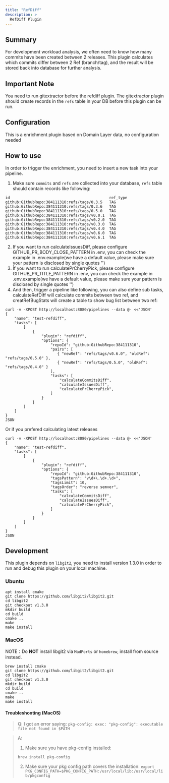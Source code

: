 ```yaml
---
title: "RefDiff"
description: >
  RefDiff Plugin
---
```



## Summary

For development workload analysis, we often need to know how many commits have been created between 2 releases. This plugin calculates which commits differ between 2 Ref (branch/tag), and the result will be stored back into database for further analysis.

## Important Note

You need to run gitextractor before the refdiff plugin. The gitextractor plugin should create records in the `refs` table in your DB before this plugin can be run.

## Configuration

This is a enrichment plugin based on Domain Layer data, no configuration needed

## How to use

In order to trigger the enrichment, you need to insert a new task into your pipeline.

1. Make sure `commits` and `refs` are collected into your database, `refs` table should contain records like following:
```
id                                            ref_type
github:GithubRepo:384111310:refs/tags/0.3.5   TAG
github:GithubRepo:384111310:refs/tags/0.3.6   TAG
github:GithubRepo:384111310:refs/tags/0.5.0   TAG
github:GithubRepo:384111310:refs/tags/v0.0.1  TAG
github:GithubRepo:384111310:refs/tags/v0.2.0  TAG
github:GithubRepo:384111310:refs/tags/v0.3.0  TAG
github:GithubRepo:384111310:refs/tags/v0.4.0  TAG
github:GithubRepo:384111310:refs/tags/v0.6.0  TAG
github:GithubRepo:384111310:refs/tags/v0.6.1  TAG
```
2. If you want to run calculateIssuesDiff, please configure GITHUB_PR_BODY_CLOSE_PATTERN in .env, you can check the example in .env.example(we have a default value, please make sure your pattern is disclosed by single quotes '')
3. If you want to run calculatePrCherryPick, please configure GITHUB_PR_TITLE_PATTERN in .env, you can check the example in .env.example(we have a default value, please make sure your pattern is disclosed by single quotes '')
4. And then, trigger a pipeline like following, you can also define sub tasks, calculateRefDiff will calculate commits between two ref, and creatRefBugStats will create a table to show bug list between two ref:
```
curl -v -XPOST http://localhost:8080/pipelines --data @- <<'JSON'
{
    "name": "test-refdiff",
    "tasks": [
        [
            {
                "plugin": "refdiff",
                "options": {
                    "repoId": "github:GithubRepo:384111310",
                    "pairs": [
                       { "newRef": "refs/tags/v0.6.0", "oldRef": "refs/tags/0.5.0" },
                       { "newRef": "refs/tags/0.5.0", "oldRef": "refs/tags/0.4.0" }
                    ],
                    "tasks": [
                        "calculateCommitsDiff",
                        "calculateIssuesDiff",
                        "calculatePrCherryPick",
                    ]
                }
            }
        ]
    ]
}
JSON
```
Or if you prefered calculating latest releases
```
curl -v -XPOST http://localhost:8080/pipelines --data @- <<'JSON'
{
    "name": "test-refdiff",
    "tasks": [
        [
            {
                "plugin": "refdiff",
                "options": {
                    "repoId": "github:GithubRepo:384111310",
                    "tagsPattern": "v\d+\.\d+.\d+",
                    "tagsLimit": 10,
                    "tagsOrder": "reverse semver",
                    "tasks": [
                        "calculateCommitsDiff",
                        "calculateIssuesDiff",
                        "calculatePrCherryPick",
                    ]
                }
            }
        ]
    ]
}
JSON
```

## Development

This plugin depends on `libgit2`, you need to install version 1.3.0 in order to run and debug this plugin on your local
machine.

### Ubuntu

```
apt install cmake
git clone https://github.com/libgit2/libgit2.git
cd libgit2
git checkout v1.3.0
mkdir build
cd build
cmake ..
make
make install
```

### MacOS

NOTE：Do **NOT** install libgit2 via `MadPorts` or `homebrew`, install from source instead.
```
brew install cmake
git clone https://github.com/libgit2/libgit2.git
cd libgit2
git checkout v1.3.0
mkdir build
cd build
cmake ..
make
make install
```

#### Troubleshooting (MacOS)

> Q: I got an error saying: `pkg-config: exec: "pkg-config": executable file not found in $PATH`

> A:
> 1. Make sure you have pkg-config installed:
>
> `brew install pkg-config`
>
> 2. Make sure your pkg config path covers the installation:
> `export PKG_CONFIG_PATH=$PKG_CONFIG_PATH:/usr/local/lib:/usr/local/lib/pkgconfig`

<br/><br/><br/>
